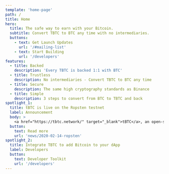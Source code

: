 ```yaml
---
template: 'home-page'
path: /
title: Home
hero:
  title: The safe way to earn with your Bitcoin.
  subtitle: Convert TBTC to BTC any time with no intermediaries.
  buttons:
    - text: Get Launch Updates
      url: '/#mailing-list'
    - text: Start Building
      url: '/developers'
features:
  - title: Backed
    description: 'Every TBTC is backed 1:1 with BTC'
  - title: Trustless
    description: No intermediaries - Convert TBTC to BTC any time
  - title: Secure
    description: The same high cryptography standards as Binance
  - title: Simple
    description: 3 steps to convert from BTC to TBTC and back
spotlight_1:
  title: tBTC is live on the Ropsten testnet
  label: Announcement
  body: >
    <a href="https://tbtc.network/" target="_blank">tBTC</a>, an open-source project supported by <a href="https://keep.network/" target="_blank">Keep</a>, <a href="https://summa.one/" target="_blank">Summa</a>, and the <a href="https://www.crosschain.group/" target="_blank">Cross Chain Group</a>, is live on Ropsten, the public Ethereum testnet with full functionality.
  button:
    text: Read more
    url: 'news/2020-02-14-ropsten'
spotlight_2:
  title: Integrate TBTC to add Bitcoin to your dApp
  label: Developers
  button:
    text: Developer Toolkit
    url: '/developers'
---
```

